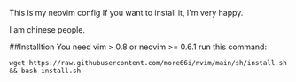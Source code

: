 This is my neovim config
If you want to install it, I'm very happy.

I am chinese people.

##Installtion
You need vim > 0.8 or neovim >= 0.6.1
run this command:

`
wget https://raw.githubusercontent.com/more66i/nvim/main/sh/install.sh && bash install.sh
`
